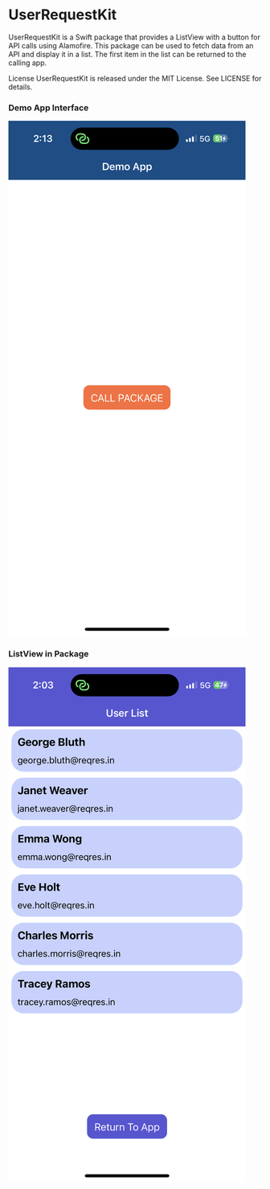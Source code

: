 # UserRequestKit

UserRequestKit is a Swift package that provides a ListView with a button for API calls using Alamofire. 
This package can be used to fetch data from an API and display it in a list. The first item in the list can be returned to the calling app.

License
UserRequestKit is released under the MIT License. See LICENSE for details.

### Demo App Interface
![Demo App Interface](https://github.com/vishalk386/UserRequestKit/raw/main/Sources/UserRequestKit/Screenshots/demo_app_page.PNG)
### ListView in Package
![ListView in Package](https://github.com/vishalk386/UserRequestKit/raw/main/Sources/UserRequestKit/Screenshots/listview_package.PNG)



